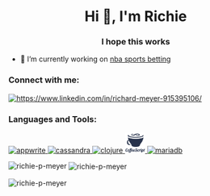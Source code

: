 <h1 align="center">Hi 👋, I'm Richie</h1>
<h3 align="center">I hope this works</h3>

- 🔭 I’m currently working on [nba sports betting](https://github.com/richie-p-meyer/nba_sports_betting)

<h3 align="left">Connect with me:</h3>
<p align="left">
<a href="https://linkedin.com/in/https://www.linkedin.com/in/richard-meyer-915395106/" target="blank"><img align="center" src="https://raw.githubusercontent.com/rahuldkjain/github-profile-readme-generator/master/src/images/icons/Social/linked-in-alt.svg" alt="https://www.linkedin.com/in/richard-meyer-915395106/" height="30" width="40" /></a>
</p>

<h3 align="left">Languages and Tools:</h3>
<p align="left"> <a href="https://appwrite.io" target="_blank" rel="noreferrer"> <img src="https://www.vectorlogo.zone/logos/appwriteio/appwriteio-icon.svg" alt="appwrite" width="40" height="40"/> </a> <a href="https://cassandra.apache.org/" target="_blank" rel="noreferrer"> <img src="https://www.vectorlogo.zone/logos/apache_cassandra/apache_cassandra-icon.svg" alt="cassandra" width="40" height="40"/> </a> <a href="https://clojure.org/" target="_blank" rel="noreferrer"> <img src="https://upload.wikimedia.org/wikipedia/commons/5/5d/Clojure_logo.svg" alt="clojure" width="40" height="40"/> </a> <a href="https://offeescript.org" target="_blank" rel="noreferrer"> <img src="https://raw.githubusercontent.com/devicons/devicon/master/icons/coffeescript/coffeescript-original-wordmark.svg" alt="coffeescript" width="40" height="40"/> </a> <a href="https://mariadb.org/" target="_blank" rel="noreferrer"> <img src="https://www.vectorlogo.zone/logos/mariadb/mariadb-icon.svg" alt="mariadb" width="40" height="40"/> </a> </p>

<p><img align="left" src="https://github-readme-stats.vercel.app/api/top-langs?username=richie-p-meyer&show_icons=true&locale=en&layout=compact" alt="richie-p-meyer" /></p>

<p>&nbsp;<img align="center" src="https://github-readme-stats.vercel.app/api?username=richie-p-meyer&show_icons=true&locale=en" alt="richie-p-meyer" /></p>

<p><img align="center" src="https://github-readme-streak-stats.herokuapp.com/?user=richie-p-meyer&" alt="richie-p-meyer" /></p>
